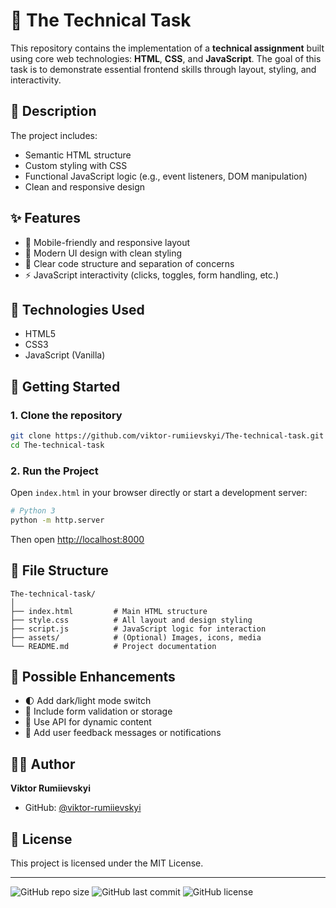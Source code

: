 
# 📄 The Technical Task

This repository contains the implementation of a **technical assignment** built using core web technologies: **HTML**, **CSS**, and **JavaScript**. The goal of this task is to demonstrate essential frontend skills through layout, styling, and interactivity.

## 🧩 Description

The project includes:
- Semantic HTML structure
- Custom styling with CSS
- Functional JavaScript logic (e.g., event listeners, DOM manipulation)
- Clean and responsive design

## ✨ Features

- 📱 Mobile-friendly and responsive layout
- 🎨 Modern UI design with clean styling
- 🧠 Clear code structure and separation of concerns
- ⚡ JavaScript interactivity (clicks, toggles, form handling, etc.)

## 🔧 Technologies Used

- HTML5
- CSS3
- JavaScript (Vanilla)

## 🚀 Getting Started

### 1. Clone the repository

```bash
git clone https://github.com/viktor-rumiievskyi/The-technical-task.git
cd The-technical-task
```

### 2. Run the Project

Open `index.html` in your browser directly or start a development server:

```bash
# Python 3
python -m http.server
```

Then open [http://localhost:8000](http://localhost:8000)

## 📁 File Structure

```
The-technical-task/
│
├── index.html         # Main HTML structure
├── style.css          # All layout and design styling
├── script.js          # JavaScript logic for interaction
├── assets/            # (Optional) Images, icons, media
└── README.md          # Project documentation
```

## 🚀 Possible Enhancements

- 🌓 Add dark/light mode switch
- 📝 Include form validation or storage
- 🔗 Use API for dynamic content
- 💬 Add user feedback messages or notifications

## 👨‍💻 Author

**Viktor Rumiievskyi**  
- GitHub: [@viktor-rumiievskyi](https://github.com/viktor-rumiievskyi)

## 📄 License

This project is licensed under the MIT License.

---

![GitHub repo size](https://img.shields.io/github/repo-size/viktor-rumiievskyi/The-technical-task)
![GitHub last commit](https://img.shields.io/github/last-commit/viktor-rumiievskyi/The-technical-task)
![GitHub license](https://img.shields.io/github/license/viktor-rumiievskyi/The-technical-task)
